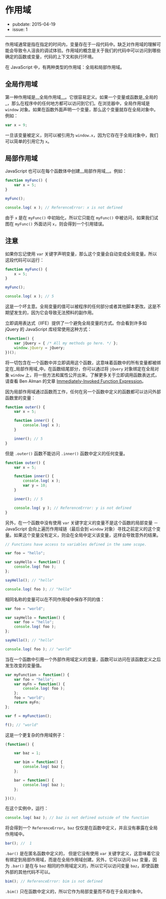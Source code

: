 # 作用域

- pubdate: 2015-04-19
- issue: 1

-------

作用域通常是指在指定的时间内，变量存在于一段代码中。缺乏对作用域的理解可能会导致令人沮丧的调试体验。作用域的概念是关于我们的代码中可以访问到哪些确定的函数或变量，代码的上下文和执行环境。

在 JavaScript 中，有两种类型的作用域：全局和局部作用域。

## 全局作用域

第一种作用域是__全局作用域__。它很容易定义。如果一个变量或函数是_全局的_，那么在程序中的任何地方都可以访问到它们。在浏览器中，全局作用域是 `window` 对象。如果在函数外面声明一个变量，那么这个变量就存在全局对象中。例如：

```javascript
var x = 9;
```

一旦该变量被定义，则可以被引用为 `window.x`，因为它存在于全局对象中，我们可以简单的引用它为 `x`。

## 局部作用域

JavaScript 也可以在每个函数体中创建__局部作用域__。例如：

```javascript
function myFunc() {
	var x = 5;
}

myFunc();

console.log( x ); // ReferenceError: x is not defined
```

由于 `x` 是在 `myFunc()` 中初始化，所以它只能在 `myFunc()` 中被访问，如果我们试图在 `myFunc()` 外面访问 `x`，则会得到一个引用错误。

## 注意

如果你忘记使用 `var` 关键字声明变量，那么这个变量会自动变成全局变量。所以这段代码可以运行：

```javascript
function myFunc() {
	x = 5;
}

myFunc();

console.log( x ); // 5
```

这是一个坏主意。全局变量的值可以被程序的任何部分或者其他脚本更改。这是不期望发生的，因为它会导致无法预料的副作用。

立即调用表达式（IIFE）提供了一个避免全局变量的方式。你会看到许多如 jQuery 的 JavaScript 库经常使用这种方式：

```javascript
(function() {
	var jQuery = { /* All my methods go here. */ };
	window.jQuery = jQuery;
})();
```

将一切包含在一个函数中并立即调用这个函数，这意味着函数中的所有变量都被绑定在_局部作用域_中。在函数结尾部分，你可以通过将 `jQuery` 对象绑定在全局对象 `window` 上，将一些方法和属性公开出来。了解更多关于立即调用函数表达式，请查看 Ben Alman 的文章 [Immediately-Invoked Function Expression](http://benalman.com/news/2010/11/immediately-invoked-function-expression/)。

因为局部作用域通过函数而工作，任何在另一个函数中定义的函数都可以访问外部函数里的变量：

```javascript
function outer() {
	var x = 5;

	function inner() {
		console.log( x );
	}

	inner(); // 5
}
```

但是 `.outer()` 函数不能访问 `.inner()` 函数中定义的任何变量。

```javascript
function outer() {
	var x = 5;

	function inner() {
		console.log( x );
		var y = 10;
	}

	inner(); // 5

	console.log( y ); // ReferenceError: y is not defined
}
```

另外，在一个函数中没有使用 `var` 关键字定义的变量不是这个函数的局部变量 － JavaScript 会向上遍历作用域链（最后会到 `window` 对象）寻找之前定义的这个变量。如果这个变量没有定义，则会在全局中定义该变量，这样会导致意外的结果。

```javascript
// Functions have access to variables defined in the same scope.

var foo = "hello";

var sayHello = function() {
	console.log( foo );
};

sayHello(); // "hello"

console.log( foo ); // "hello"
```

相同名称的变量可以在不同作用域中保存不同的值：

```javascript
var foo = "world";

var sayHello = function() {
	var foo = "hello";
	console.log( foo );
};

sayHello(); // "hello"

console.log( foo ); // "world"
```

当在一个函数中引用一个外部作用域定义的变量，函数可以访问在该函数定义之后发生改变的变量值。

```javascript
var myFunction = function() {
	var foo = "hello";
	var myFn = function() {
		console.log( foo );
	};
	foo = "world";
	return myFn;
};

var f = myFunction();

f(); // "world"
```

这是一个更复杂的作用域例子：

```javascript
(function() {

	var baz = 1;

	var bim = function() {
		console.log( baz );
	};

	bar = function() {
		console.log( baz );
	};

})();
```
在这个实例中，运行：

```javascript
console.log( baz ); // baz is not defined outside of the function
```

将会得到一个 `ReferenceError`。`baz` 仅仅是在函数中定义，并且没有暴露在全局作用域中。

```javascript
bar(); //  1
```

`.bar()` 是在匿名函数中定义的， 但是它没有使用 `var` 关键字定义，这意味着它没有绑定到局部作用域，而是在全局作用域创建。另外，它可以访问 `baz`
变量，因为 `.bar()` 是在与 `baz` 相同的作用域定义的，所以它可以访问变量 `baz`，即使函数外部的其他代码不可以。


```javascript
bim(); // ReferenceError: bim is not defined
```

`.bim()` 只在函数中定义的，所以它作为局部变量而不存在于全局对象中。
